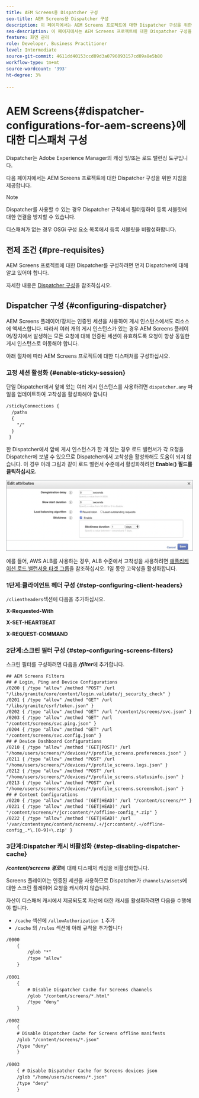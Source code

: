 ```yaml
---
title: AEM Screens용 Dispatcher 구성
seo-title: AEM Screens용 Dispatcher 구성
description: 이 페이지에서는 AEM Screens 프로젝트에 대한 Dispatcher 구성을 위한 지침을 소개합니다.
seo-description: 이 페이지에서는 AEM Screens 프로젝트에 대한 Dispatcher 구성을 위한 지침을 소개합니다.
feature: 화면 관리
role: Developer, Business Practitioner
level: Intermediate
source-git-commit: 4611dd40153ccd09d3a0796093157cd09a8e5b80
workflow-type: tm+mt
source-wordcount: '393'
ht-degree: 3%

---
```



# AEM Screens{#dispatcher-configurations-for-aem-screens}에 대한 디스패처 구성

Dispatcher는 Adobe Experience Manager의 캐싱 및/또는 로드 밸런싱 도구입니다.

다음 페이지에서는 AEM Screens 프로젝트에 대한 Dispatcher 구성을 위한 지침을 제공합니다.

>[!NOTE]
>
>Dispatcher를 사용할 수 있는 경우 Dispatcher 규칙에서 필터링하여 등록 서블릿에 대한 연결을 방지할 수 있습니다.
>
>디스패처가 없는 경우 OSGi 구성 요소 목록에서 등록 서블릿을 비활성화합니다.

## 전제 조건 {#pre-requisites}

AEM Screens 프로젝트에 대한 Dispatcher를 구성하려면 먼저 Dispatcher에 대해 알고 있어야 합니다.

자세한 내용은 [Dispatcher 구성](https://docs.adobe.com/content/help/en/experience-manager-dispatcher/using/configuring/dispatcher-configuration.html)을 참조하십시오.

## Dispatcher 구성 {#configuring-dispatcher}

AEM Screens 플레이어/장치는 인증된 세션을 사용하여 게시 인스턴스에서도 리소스에 액세스합니다. 따라서 여러 개의 게시 인스턴스가 있는 경우 AEM Screens 플레이어/장치에서 발생하는 모든 요청에 대해 인증된 세션이 유효하도록 요청이 항상 동일한 게시 인스턴스로 이동해야 합니다.

아래 절차에 따라 AEM Screens 프로젝트에 대한 디스패처를 구성하십시오.

### 고정 세션 활성화 {#enable-sticky-session}

단일 Dispatcher에서 앞에 있는 여러 게시 인스턴스를 사용하려면 `dispatcher.any` 파일을 업데이트하여 고착성을 활성화해야 합니다

```xml
/stickyConnections {
  /paths
  {
    "/"
  }
 }
```

한 Dispatcher에서 앞에 게시 인스턴스가 한 개 있는 경우 로드 밸런서가 각 요청을 Dispatcher에 보낼 수 있으므로 Dispatcher에서 고착성을 활성화해도 도움이 되지 않습니다. 이 경우 아래 그림과 같이 로드 밸런서 수준에서 활성화하려면 **Enable**(**) 필드를 클릭하십시오.**

![이미지](/help/user-guide/assets/dispatcher/dispatcher-enable.png)

예를 들어, AWS ALB를 사용하는 경우, ALB 수준에서 고착성을 사용하려면 [애플리케이션 로드 밸런서용 타겟 그룹](https://docs.aws.amazon.com/elasticloadbalancing/latest/application/load-balancer-target-groups.html)을 참조하십시오. 1일 동안 고착성을 활성화합니다.

### 1단계:클라이언트 헤더 구성 {#step-configuring-client-headers}

`/clientheaders`섹션에 다음을 추가하십시오.

**X-Requested-With**

**X-SET-HEARTBEAT**

**X-REQUEST-COMMAND**

### 2단계:스크린 필터 구성 {#step-configuring-screens-filters}

스크린 필터를 구성하려면 다음을 ***/filter***&#x200B;에 추가합니다.

```
## AEM Screens Filters
## # Login, Ping and Device Configurations
/0200 { /type "allow" /method "POST" /url "/libs/granite/core/content/login.validate/j_security_check" }
/0201 { /type "allow" /method "GET" /url "/libs/granite/csrf/token.json" }
/0202 { /type "allow" /method "GET" /url "/content/screens/svc.json" }
/0203 { /type "allow" /method "GET" /url "/content/screens/svc.ping.json" }
/0204 { /type "allow" /method "GET" /url "/content/screens/svc.config.json" }
## # Device Dashboard Configurations
/0210 { /type "allow" /method '(GET|POST)' /url "/home/users/screens/*/devices/*/profile_screens.preferences.json" }
/0211 { /type "allow" /method "POST" /url "/home/users/screens/*/devices/*/profile_screens.logs.json" }
/0212 { /type "allow" /method "POST" /url "/home/users/screens/*/devices/*/profile_screens.statusinfo.json" }
/0213 { /type "allow" /method "POST" /url "/home/users/screens/*/devices/*/profile_screens.screenshot.json" }
## # Content Configurations
/0220 { /type "allow" /method '(GET|HEAD)' /url "/content/screens/*" }
/0221 { /type "allow" /method '(GET|HEAD)' /url "/content/screens/*/jcr:content/*/offline-config_*.zip" }
/0222 { /type "allow" /method '(GET|HEAD)' /url '/var/contentsync/content/screens/.+/jcr:content/.+/offline-config_.*\.[0-9]+\.zip' }
```

### 3단계:Dispatcher 캐시 비활성화 {#step-disabling-dispatcher-cache}

***/content/screens 경로***&#x200B;에 대해 디스패처 캐싱을 비활성화합니다.

Screens 플레이어는 인증된 세션을 사용하므로 Dispatcher가 `channels/assets`에 대한 스크린 플레이어 요청을 캐시하지 않습니다.

자산이 디스패처 캐시에서 제공되도록 자산에 대한 캐시를 활성화하려면 다음을 수행해야 합니다.

* `/cache` 섹션에 `/allowAuthorization 1` 추가
* `/cache` 의 `/rules` 섹션에 아래 규칙을 추가합니다

```xml
/0000
    {
        /glob "*"
        /type "allow"
    }   

/0001
    {
        # Disable Dispatcher Cache for Screens channels
        /glob "/content/screens/*.html"
        /type "deny" 
    }

/0002
    {
    # Disable Dispatcher Cache for Screens offline manifests
    /glob "/content/screens/*.json"
    /type "deny"
    }

/0003
    { # Disable Dispatcher Cache for Screens devices json 
    /glob "/home/users/screens/*.json"
    /type "deny"
    }
```
